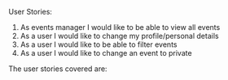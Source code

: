User Stories:

1. As events manager I would like to be able to view all events 
2. As a user I would like to change my profile/personal details
3. As a user I would like to be able to filter events 
4. As a user I would like to change an event to private

The user stories covered are:
